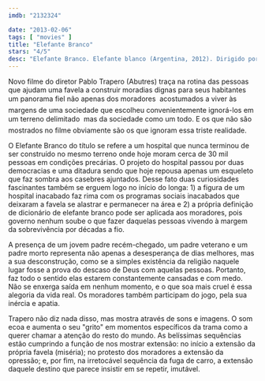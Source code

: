 ```yaml
---
imdb: "2132324"

date: "2013-02-06"
tags: [ "movies" ]
title: "Elefante Branco"
stars: "4/5"
desc: "Elefante Branco. Elefante blanco (Argentina, 2012). Dirigido por Pablo Trapero. Escrito por Alejandro Fadel, Martín Mauregui, Santiago Mitre, Pablo Trapero. Com Ricardo Darín, Jérémie Renier, Martina Gusman, Miguel Arancibia, Federico Barga, Esteban Díaz, Pablo Gatti, Walter Jakob, Raul Ramos."
---
```

Novo filme do diretor Pablo Trapero (Abutres) traça na rotina das pessoas que ajudam uma favela a construir moradias dignas para seus habitantes um panorama fiel não apenas dos moradores  acostumados a viver às margens de uma sociedade que escolheu convenientemente ignorá-los em um terreno delimitado  mas da sociedade como um todo. E os que não são mostrados no filme obviamente são os que ignoram essa triste realidade.

O Elefante Branco do título se refere a um hospital que nunca terminou de ser construído no mesmo terreno onde hoje moram cerca de 30 mil pessoas em condições precárias. O projeto do hospital passou por duas democracias e uma ditadura sendo que hoje repousa apenas um esqueleto que faz sombra aos casebres ajuntados. Desse fato duas curiosidades fascinantes também se erguem logo no início do longa: 1) a figura de um hospital inacabado faz rima com os programas sociais inacabados que deixaram a favela se alastrar e permanecer na área e 2) a própria definição de dicionário de elefante branco pode ser aplicada aos moradores, pois governo nenhum soube o que fazer daquelas pessoas vivendo à margem da sobrevivência por décadas a fio.

A presença de um jovem padre recém-chegado, um padre veterano e um padre morto representa não apenas a desesperança de dias melhores, mas a sua desconstrução, como se a simples existência da religião naquele lugar fosse a prova do descaso de Deus com aquelas pessoas. Portanto, faz todo o sentido elas estarem constantemente cansadas e com medo. Não se enxerga saída em nenhum momento, e o que soa mais cruel é essa alegoria da vida real. Os moradores também participam do jogo, pela sua inércia e apatia.

Trapero não diz nada disso, mas mostra através de sons e imagens. O som ecoa e aumenta o seu "grito" em momentos específicos da trama como a querer chamar a atenção do resto do mundo. As belíssimas sequências estão cumprindo a função de nos mostrar extensão: no início a extensão da própria favela (miséria); no protesto dos moradores a extensão da opressão; e, por fim, na irretocável sequência da fuga de carro, a extensão daquele destino que parece insistir em se repetir, imutável.

